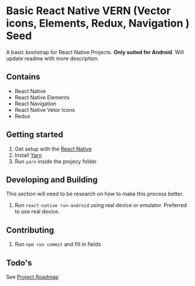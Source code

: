 # Basic React Native VERN (Vector icons, Elements, Redux, Navigation ) Seed
A basic bootstrap for React Native Projects. **Only suited for Android**. Will update readme with more description.

## Contains
* React Native
* React Native Elements
* React Navigation
* React Native Vetor Icons
* Redux


## Getting started

1. Get setup with the [React Native](https://facebook.github.io/react-native/docs/getting-started.html)
1. Install [Yarn](https://yarnpkg.com/en/docs/install)
1. Run `yarn` inside the projecy folder

## Developing and Building
This section will need to be research on how to make this process better.

1. Run `react-native run-android` using real device or emulator. Preferred to use real device.

## Contributing

1. Run `npm run commit` and fill in fields

## Todo's
See [Project Roadmap]() 
